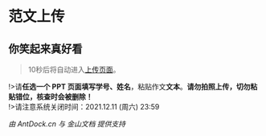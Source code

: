 # 范文上传

<head>
<meta http-equiv="refresh" content="10;url=https://antdock.cn
/goto/kdocs.cn/l/ce4XYfRh58yR?f=301">
</head>

## 你笑起来真好看

>10秒后将自动进入[上传页面](https://antdock.cn/goto/kdocs.cn/l/ce4XYfRh58yR?f=301)。

!>请**任选一个 PPT 页面填写学号、姓名**，粘贴作文**文本**。**请勿拍照上传，切勿粘贴错位，核查时会被删除！**   
!>请注意系统关闭时间：2021.12.11 (周六) 23:59

*由 AntDock.cn 与 金山文档 提供支持*